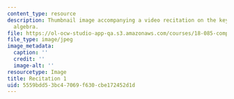```yaml
---
content_type: resource
description: Thumbnail image accompanying a video recitation on the key ideas of linear
  algebra.
file: https://ol-ocw-studio-app-qa.s3.amazonaws.com/courses/18-085-computational-science-and-engineering-i-fall-2008/5559bdd53bc47069f630cbe172452d1d_r1.jpg
file_type: image/jpeg
image_metadata:
  caption: ''
  credit: ''
  image-alt: ''
resourcetype: Image
title: Recitation 1
uid: 5559bdd5-3bc4-7069-f630-cbe172452d1d
---
```


